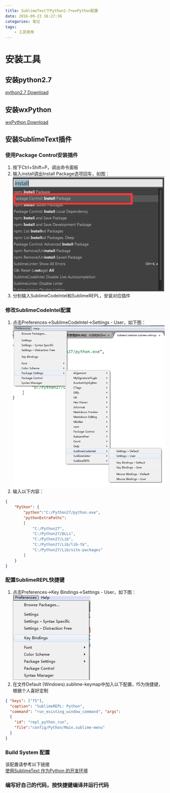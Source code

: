 ```yaml
---
title: SublimeText下Python2.7+wxPython配置
date: 2016-09-23 16:27:38
categories: 笔记
tags:
	- 工具使用
---
```


# 安装工具 #

## 安装python2.7 ##
[python2.7 Download](https://www.python.org/downloads/release/python-2712/)

## 安装wxPython ##
[wxPython Download](https://www.wxpython.org/download.php#msw)

## 安装SublimeText插件 ##
### 使用Package Control安装插件 ###
1. 按下Ctrl+Shift+P，调出命令面板
2. 输入install调出Install Package选项回车，如图：  
![调出PackageInstall](SublimeText下Python2-7-wxPython配置/调出PackageInstall.png)
3. 分别输入SublimeCodeIntel和SublimeREPL，安装对应插件

### 修改SublimeCodeIntel配置 ###
1. 点击Preferences->SublimeCodeIntel->Settings - User，如下图：
![调出CodeIntel用户配置](SublimeText下Python2-7-wxPython配置/调出CodeIntel用户配置.png)
2. 输入以下内容：
```JSON
{
    "Python": {
        "python":"C:/Python27/python.exe",
        "pythonExtraPaths":
        [
            "C:/Python27",
            "C:/Python27/DLLs",
            "C:/Python27/Lib",
            "C:/Python27/Lib/lib-tk",
            "C:/Python27/Lib/site-packages"
        ]
    }   
}
```

### 配置SublimeREPL快捷键 ###
1. 点击Preferences->Key Bindings->Settings - User，如下图：
![KeyBindings](SublimeText下Python2-7-wxPython配置/KeyBindings.png)
2. 在文件Default (Windows).sublime-keymap中加入以下配置，f5为快捷键，根据个人喜好定制
```JSON
{ "keys": ["f5"],
  "caption": "SublimeREPL: Python", 
  "command": "run_existing_window_command", "args": 
  {
    "id": "repl_python_run",
    "file":"config/Python/Main.sublime-menu"
  } 
}
```

### Build System 配置 ###
该配置请参考以下链接  
[使用SublimeText 作为Python 的开发环境](http://jingyan.baidu.com/article/3065b3b684fdaebecff8a412.html)

### 编写好自己的代码，按快捷键编译并运行代码    ###

